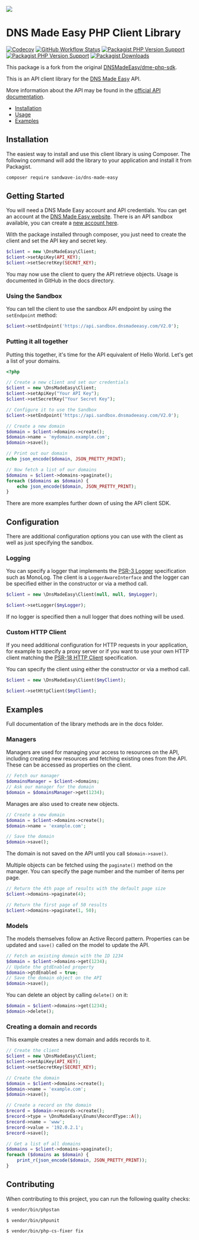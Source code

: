[![](https://user-images.githubusercontent.com/60096509/91668964-54ecd500-eb11-11ea-9c35-e8f0b20b277a.png)](https://sandwave.io)

# DNS Made Easy PHP Client Library

[![Codecov](https://codecov.io/gh/sandwave-io/dme-sdk-php/branch/main/graph/badge.svg?token=CDT60O8O03)](https://app.codecov.io/gh/sandwave-io/dme-sdk-php)
[![GitHub Workflow Status](https://img.shields.io/github/actions/workflow/status/sandwave-io/dme-sdk-php/test.yml?branch=main)](https://github.com/sandwave-io/dme-sdk-php/actions)
[![Packagist PHP Version Support](https://img.shields.io/packagist/php-v/sandwave-io/dns-made-easy)](https://packagist.org/packages/sandwave-io/dns-made-easy)
[![Packagist PHP Version Support](https://img.shields.io/packagist/v/sandwave-io/dns-made-easy)](https://packagist.org/packages/sandwave-io/dns-made-easy)
[![Packagist Downloads](https://img.shields.io/packagist/dt/sandwave-io/dns-made-easy)](https://packagist.org/packages/sandwave-io/dns-made-easy)

This package is a fork from the original <a href="https://github.com/DNSMadeEasy/dme-php-sdk">DNSMadeEasy/dme-php-sdk</a>. 

This is an API client library for the [DNS Made Easy](https://www.dnsmadeeasy.com) API.

More information about the API may be found in the [official API documentation](https://api-docs.dnsmadeeasy.com/).

- [Installation](#installation)
- [Usage](#usage)
- [Examples](#examples)

## Installation

The easiest way to install and use this client library is using Composer. The following command will add the library to your application and install it from Packagist.

```bash
composer require sandwave-io/dns-made-easy
```

## Getting Started

You will need a DNS Made Easy account and API credentials. You can get an account at the [DNS Made Easy website](https://www.dnsmadeeasy.com). There is an API sandbox available, you can create a [new account here](https://sandbox.dnsmadeeasy.com/account/new).

With the package installed through composer, you just need to create the client and set the API key and secret key.

```php
$client = new \DnsMadeEasy\Client;
$client->setApiKey(API_KEY);
$client->setSecretKey(SECRET_KEY);
```

You may now use the client to query the API retrieve objects. Usage is documented in GitHub in the docs directory.

### Using the Sandbox

You can tell the client to use the sandbox API endpoint by using the `setEndpoint` method:

```php
$client->setEndpoint('https://api.sandbox.dnsmadeeasy.com/V2.0');
```

### Putting it all together

Putting this together, it's time for the API equivalent of Hello World. Let's get a list of your domains.

```php
<?php

// Create a new client and set our credentials
$client = new \DnsMadeEasy\Client;
$client->setApiKey("Your API Key");
$client->setSecretKey("Your Secret Key");

// Configure it to use the Sandbox
$client->setEndpoint('https://api.sandbox.dnsmadeeasy.com/V2.0');

// Create a new domain
$domain = $client->domains->create();
$domain->name = 'mydomain.example.com';
$domain->save();

// Print out our domain
echo json_encode($domain, JSON_PRETTY_PRINT);

// Now fetch a list of our domains
$domains = $client->domains->paginate();
foreach ($domains as $domain) {
    echo json_encode($domain, JSON_PRETTY_PRINT);
}
```

There are more examples further down of using the API client SDK.

## Configuration

There are additional configuration options you can use with the client as well as just specifying the sandbox.

### Logging

You can specify a logger that implements the [PSR-3 Logger](https://www.php-fig.org/psr/psr-3/) specification such as MonoLog. The client is a `LoggerAwareInterface` and the logger can be specified either in the constructor or via a method call.

```php
$client = new \DnsMadeEasy\Client(null, null, $myLogger);
```

```php
$client->setLogger($myLogger);
```

If no logger is specified then a null logger that does nothing will be used.

### Custom HTTP Client

If you need additional configuration for HTTP requests in your application, for example to specify a proxy server or if you want to use your own HTTP client matching the [PSR-18 HTTP Client](https://www.php-fig.org/psr/psr-18/) specification.

You can specify the client using either the constructor or via a method call.

```php
$client = new \DnsMadeEasy\Client($myClient);
```

```php
$client->setHttpClient($myClient);
```

## Examples

Full documentation of the library methods are in the docs folder.

### Managers

Managers are used for managing your access to resources on the API, including creating new resources and fetching existing ones from the API. These can be accessed as properties on the client.

```php
// Fetch our manager
$domainsManager = $client->domains;
// Ask our manager for the domain
$domain = $domainsManager->get(1234);
```

Manages are also used to create new objects.

```php
// Create a new domain
$domain = $client->domains->create();
$domain->name = 'example.com';

// Save the domain
$domain->save();
```

The domain is not saved on the API until you call `$domain->save()`.

Multiple objects can be fetched using the `paginate()` method on the manager. You can specify the page number and the number of items per page.

```php
// Return the 4th page of results with the default page size
$client->domains->paginate(4);

// Return the first page of 50 results
$client->domains->paginate(1, 50);
```

### Models

The models themselves follow an Active Record pattern. Properties can be updated and `save()` called on the model to update the API.

```php
// Fetch an existing domain with the ID 1234
$domain = $client->domains->get(1234);
// Update the gtdEnabled property
$domain->gtdEnabled = true;
// Save the domain object on the API
$domain->save();
```

You can delete an object by calling `delete()` on it:

```php
$domain = $client->domains->get(1234);
$domain->delete();
```

### Creating a domain and records

This example creates a new domain and adds records to it.

```php
// Create the client
$client = new \DnsMadeEasy\Client;
$client->setApiKey(API_KEY);
$client->setSecretKey(SECRET_KEY);

// Create the domain
$domain = $client->domains->create();
$domain->name = 'example.com';
$domain->save();

// Create a record on the domain
$record = $domain->records->create();
$record->type = \DnsMadeEasy\Enums\RecordType::A();
$record->name = 'www';
$record->value = '192.0.2.1';
$record->save();

// Get a list of all domains
$domains = $client->domains->paginate();
foreach ($domains as $domain) {
    print_r(json_encode($domain, JSON_PRETTY_PRINT));
}
```

## Contributing

When contributing to this project, you can run the following quality checks:

```bash
$ vendor/bin/phpstan
```

```bash
$ vendor/bin/phpunit
```

```bash
$ vendor/bin/php-cs-fixer fix
```
